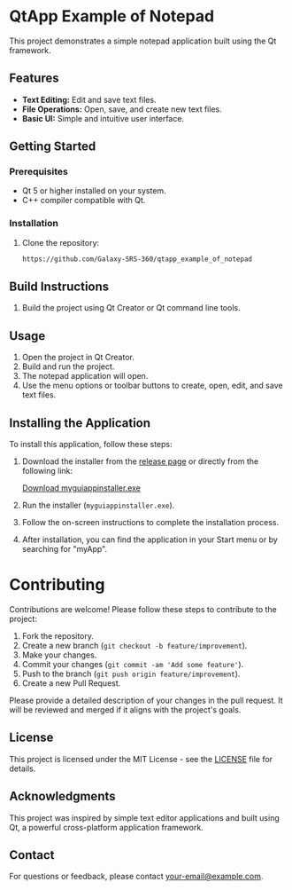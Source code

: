 # QtApp Example of Notepad

This project demonstrates a simple notepad application built using the Qt framework.

## Features

- **Text Editing:** Edit and save text files.
- **File Operations:** Open, save, and create new text files.
- **Basic UI:** Simple and intuitive user interface.

## Getting Started

### Prerequisites

- Qt 5 or higher installed on your system.
- C++ compiler compatible with Qt.

### Installation

1. Clone the repository:

   ```bash
   https://github.com/Galaxy-SRS-360/qtapp_example_of_notepad

## Build Instructions

1. Build the project using Qt Creator or Qt command line tools.
   
## Usage

1. Open the project in Qt Creator.
2. Build and run the project.
3. The notepad application will open.
4. Use the menu options or toolbar buttons to create, open, edit, and save text files.

## Installing the Application

To install this application, follow these steps:

1. Download the installer from the [release page](https://github.com/Galaxy-SRS-360/qtapp_example_of_notepad/tree/main/window_installer) or directly from the following link:

   [Download myguiappinstaller.exe](https://github.com/Galaxy-SRS-360/qtapp_example_of_notepad/tree/main/window_installer)

2. Run the installer (`myguiappinstaller.exe`).

3. Follow the on-screen instructions to complete the installation process.

4. After installation, you can find the application in your Start menu or by searching for "myApp".

# Contributing

Contributions are welcome! Please follow these steps to contribute to the project:

1. Fork the repository.
2. Create a new branch (`git checkout -b feature/improvement`).
3. Make your changes.
4. Commit your changes (`git commit -am 'Add some feature'`).
5. Push to the branch (`git push origin feature/improvement`).
6. Create a new Pull Request.

Please provide a detailed description of your changes in the pull request. It will be reviewed and merged if it aligns with the project's goals.

## License

This project is licensed under the MIT License - see the [LICENSE](link-to-license-file) file for details.

## Acknowledgments

This project was inspired by simple text editor applications and built using Qt, a powerful cross-platform application framework.

## Contact

For questions or feedback, please contact [your-email@example.com](mailto:Aryaacademy360@example.com).

